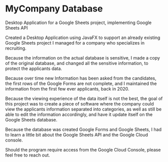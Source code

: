 # MyCompany Database
Desktop Application for a Google Sheets project, implementing Google Sheets API

Created a Desktop Application using JavaFX to support an already existing Google Sheets project I managed for a company who specializes in recruiting.

Because the information on the actual database is sensitive, I made a copy of the original database, and changed all the sensitive information, to protect the applicants data.

Because over time new Information has been asked from the candidates, the first rows of the Google Forms are not complete, and I maintained the information from the first few ever applicants, back in 2020.

Because the viewing experience of the data itself is not the best, the goal of this project was to create a piece of software where the company could view the applicants information separated into categories, as well as still be able to edit the information accordingly, and have it update itself on the Google Sheets database.

Because the database was created Google Forms and Google Sheets, I had to learn a little bit about the Google Sheets API and the Google Cloud console. 

Should the program require access from the Google Cloud Console, please feel free to reach out.
